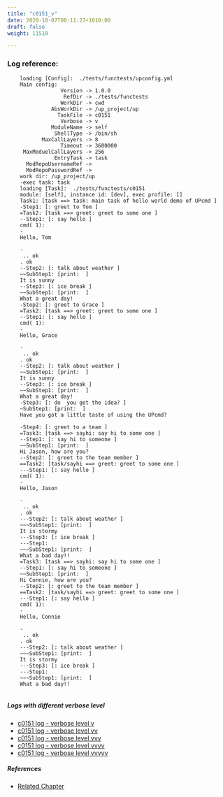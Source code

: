 ```yaml
---
title: "c0151_v"
date: 2020-10-07T00:11:27+1010:00
draft: false
weight: 11510

---
```


### Log reference: <no value>

```
    loading [Config]:  ./tests/functests/upconfig.yml
    Main config:
                 Version -> 1.0.0
                  RefDir -> ./tests/functests
                 WorkDir -> cwd
              AbsWorkDir -> /up_project/up
                TaskFile -> c0151
                 Verbose -> v
              ModuleName -> self
               ShellType -> /bin/sh
           MaxCallLayers -> 8
                 Timeout -> 3600000
     MaxModuelCallLayers -> 256
               EntryTask -> task
      ModRepoUsernameRef -> 
      ModRepoPasswordRef -> 
    work dir: /up_project/up
    -exec task: task
    loading [Task]:  ./tests/functests/c0151
    module: [self], instance id: [dev], exec profile: []
    Task1: [task ==> task: main task of hello world demo of UPcmd ]
    -Step1: [: greet to Tom ]
    =Task2: [task ==> greet: greet to some one ]
    --Step1: [: say hello ]
    cmd( 1):
    -
    Hello, Tom
    
    -
     .. ok
    . ok
    --Step2: [: talk about weather ]
    ~~SubStep1: [print:  ]
    It is sunny
    --Step3: [: ice break ]
    ~~SubStep1: [print:  ]
    What a great day!
    -Step2: [: greet to Grace ]
    =Task2: [task ==> greet: greet to some one ]
    --Step1: [: say hello ]
    cmd( 1):
    -
    Hello, Grace
    
    -
     .. ok
    . ok
    --Step2: [: talk about weather ]
    ~~SubStep1: [print:  ]
    It is sunny
    --Step3: [: ice break ]
    ~~SubStep1: [print:  ]
    What a great day!
    -Step3: [: do  you get the idea? ]
    ~SubStep1: [print:  ]
    Have you got a little taste of using the UPcmd?
    
    -Step4: [: greet to a team ]
    =Task3: [task ==> sayhi: say hi to some one ]
    --Step1: [: say hi to someone ]
    ~~SubStep1: [print:  ]
    Hi Jason, how are you?
    --Step2: [: greet to the team member ]
    ==Task2: [task/sayhi ==> greet: greet to some one ]
    ---Step1: [: say hello ]
    cmd( 1):
    -
    Hello, Jason
    
    -
     .. ok
    . ok
    ---Step2: [: talk about weather ]
    ~~~SubStep1: [print:  ]
    It is stormy
    ---Step3: [: ice break ]
    ---Step1:
    ~~~SubStep1: [print:  ]
    What a bad day!!
    =Task3: [task ==> sayhi: say hi to some one ]
    --Step1: [: say hi to someone ]
    ~~SubStep1: [print:  ]
    Hi Connie, how are you?
    --Step2: [: greet to the team member ]
    ==Task2: [task/sayhi ==> greet: greet to some one ]
    ---Step1: [: say hello ]
    cmd( 1):
    -
    Hello, Connie
    
    -
     .. ok
    . ok
    ---Step2: [: talk about weather ]
    ~~~SubStep1: [print:  ]
    It is stormy
    ---Step3: [: ice break ]
    ---Step1:
    ~~~SubStep1: [print:  ]
    What a bad day!!
    
```

##### Logs with different verbose level
* [c0151 log - verbose level v](../../logs/c0151_v)
* [c0151 log - verbose level vv](../../logs/c0151_vv)
* [c0151 log - verbose level vvv](../../logs/c0151_vvv)
* [c0151 log - verbose level vvvv](../../logs/c0151_vvvv)
* [c0151 log - verbose level vvvvv](../../logs/c0151_vvvvv)

##### References
* [Related Chapter](../../quick-start/c0151)
